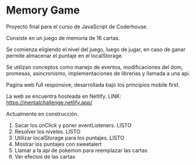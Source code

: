 # Memory Game

Proyecto final para el curso de JavaScript de Coderhouse.

Consiste en un juego de memoria de 16 cartas.

Se comienza eligiendo el nivel del juego, luego de jugar, en caso de ganar permite almacenar el puntaje en el localStorage.

Se utilizan conceptos como manejo de eventos, modificaciones del dom, promesas, asincronismo, implementaciones de librerias y llamada a una api. 

Pagina web full responsive, desarrollada bajo los principios mobile first. 

La web se encuentra hosteada en Netlify. LINK: https://mentalchallenge.netlify.app/

Actualmente en construcción. 


1) Sacar los onClick y poner eventListeners.    LISTO
2) Resolver los niveles.    LISTO
3) Utilizar localStorage para los puntajes. LISTO
4) Mostrar los puntajes con sweetalert 
5) Llamar a la api de pokemon para reemplazar las cartas
6) Ver efectos de las cartas